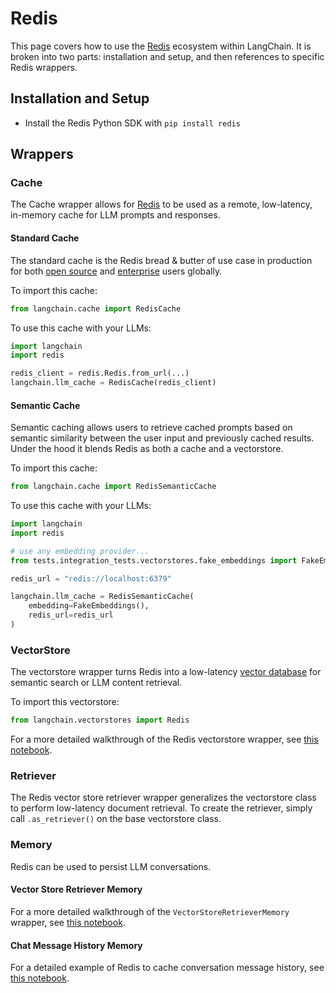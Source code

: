 # Redis

This page covers how to use the [Redis](https://redis.com) ecosystem within LangChain.
It is broken into two parts: installation and setup, and then references to specific Redis wrappers.

## Installation and Setup
- Install the Redis Python SDK with `pip install redis`

## Wrappers

### Cache

The Cache wrapper allows for [Redis](https://redis.io) to be used as a remote, low-latency, in-memory cache for LLM prompts and responses.

#### Standard Cache
The standard cache is the Redis bread & butter of use case in production for both [open source](https://redis.io) and [enterprise](https://redis.com) users globally.

To import this cache:
```python
from langchain.cache import RedisCache
```

To use this cache with your LLMs:
```python
import langchain
import redis

redis_client = redis.Redis.from_url(...)
langchain.llm_cache = RedisCache(redis_client)
```

#### Semantic Cache
Semantic caching allows users to retrieve cached prompts based on semantic similarity between the user input and previously cached results. Under the hood it blends Redis as both a cache and a vectorstore.

To import this cache:
```python
from langchain.cache import RedisSemanticCache
```

To use this cache with your LLMs:
```python
import langchain
import redis

# use any embedding provider...
from tests.integration_tests.vectorstores.fake_embeddings import FakeEmbeddings

redis_url = "redis://localhost:6379"

langchain.llm_cache = RedisSemanticCache(
    embedding=FakeEmbeddings(),
    redis_url=redis_url
)
```

### VectorStore

The vectorstore wrapper turns Redis into a low-latency [vector database](https://redis.com/solutions/use-cases/vector-database/) for semantic search or LLM content retrieval.

To import this vectorstore:
```python
from langchain.vectorstores import Redis
```

For a more detailed walkthrough of the Redis vectorstore wrapper, see [this notebook](../modules/indexes/vectorstores/examples/redis.ipynb).

### Retriever

The Redis vector store retriever wrapper generalizes the vectorstore class to perform low-latency document retrieval. To create the retriever, simply call `.as_retriever()` on the base vectorstore class.

### Memory
Redis can be used to persist LLM conversations.

#### Vector Store Retriever Memory

For a more detailed walkthrough of the `VectorStoreRetrieverMemory` wrapper, see [this notebook](../modules/memory/types/vectorstore_retriever_memory.ipynb).

#### Chat Message History Memory
For a detailed example of Redis to cache conversation message history, see [this notebook](../modules/memory/examples/redis_chat_message_history.ipynb).
